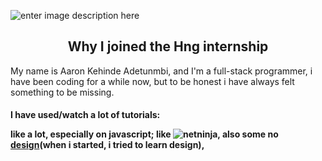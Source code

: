 ![enter image description here](https://images.unsplash.com/photo-1507525428034-b723cf961d3e?ixid=MnwxMjA3fDB8MHxwaG90by1wYWdlfHx8fGVufDB8fHx8&ixlib=rb-1.2.1&auto=format&fit=crop&w=all&h=2000&q=80)

## <center> Why I joined the Hng internship </center>

My name is Aaron Kehinde Adetunmbi, and I'm a full-stack programmer, i have been coding for a while now, but to be honest i have always felt something to be missing.

 <h4>I have used/watch a lot of tutorials:

like a lot, especially on javascript; like ![netninja](https://www.google.com/url?sa=t&rct=j&q=&esrc=s&source=web&cd=&cad=rja&uact=8&ved=2ahUKEwjk7sOH7rLyAhUQCxoKHezODQsQtwJ6BAgFEAM&url=https://www.youtube.com/watch?v=iWOYAxlnaww&usg=AOvVaw3B-U2DxxEqLA6LUTMjNCSV), also some no [design](https://www.google.com/url?sa=t&rct=j&q=&esrc=s&source=web&cd=&cad=rja&uact=8&ved=2ahUKEwjV_Oe_7rLyAhUKxoUKHcMZBlIQwqsBegQIBhAB&url=https://www.youtube.com/watch?v=jk1T0CdLxwU&usg=AOvVaw18hN3JK2ybN3j5javPK6eE)(when i started, i tried to learn design),

<!--stackedit_data:
eyJoaXN0b3J5IjpbMTc5MDkzOTUyXX0=
-->